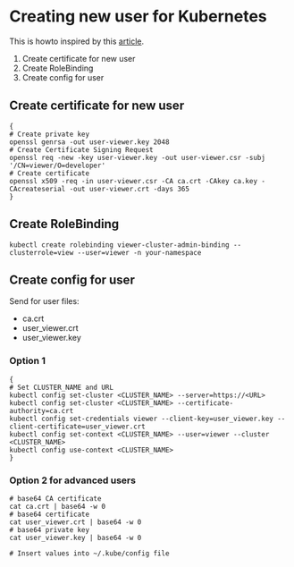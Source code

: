 # Creating new user for Kubernetes

This is howto inspired by this [article](https://itnext.io/let-you-team-members-use-kubernetes-bf2ebd0be717).

1. Create certificate for new user
1. Create RoleBinding
1. Create config for user


## Create certificate for new user
```shell
{
# Create private key
openssl genrsa -out user-viewer.key 2048
# Create Certificate Signing Request
openssl req -new -key user-viewer.key -out user-viewer.csr -subj '/CN=viewer/O=developer'
# Create certificate
openssl x509 -req -in user-viewer.csr -CA ca.crt -CAkey ca.key -CAcreateserial -out user-viewer.crt -days 365
}
```

## Create RoleBinding
```shell
kubectl create rolebinding viewer-cluster-admin-binding --clusterrole=view --user=viewer -n your-namespace
```

## Create config for user
Send for user files:
- ca.crt
- user_viewer.crt
- user_viewer.key

### Option 1
```shell
{
# Set CLUSTER_NAME and URL
kubectl config set-cluster <CLUSTER_NAME> --server=https://<URL> 
kubectl config set-cluster <CLUSTER_NAME> --certificate-authority=ca.crt 
kubectl config set-credentials viewer --client-key=user_viewer.key --client-certificate=user_viewer.crt
kubectl config set-context <CLUSTER_NAME> --user=viewer --cluster <CLUSTER_NAME>
kubectl config use-context <CLUSTER_NAME>
}
```

### Option 2 for advanced users
```shell
# base64 CA certificate
cat ca.crt | base64 -w 0
# base64 certificate
cat user_viewer.crt | base64 -w 0
# base64 private key
cat user_viewer.key | base64 -w 0

# Insert values into ~/.kube/config file
```
